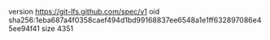 version https://git-lfs.github.com/spec/v1
oid sha256:1eba687a4f0358caef494d1bd99168837ee6548a1e1ff632897086e45ee94f41
size 4351
